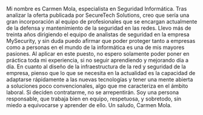 Mi nombre es Carmen Mola, especialista en Seguridad Informática. Tras analizar la oferta publicada por SecureTech Solutions, creo que sería una gran incorporación al equipo de profesionales que se encargan actualmente de la defensa y mantenimiento de la seguridad en las redes.
Llevo más de treinta años dirigiendo el equipo de analistas de seguridad en la empresa MySecurity, y sin duda puedo afirmar que poder proteger tanto a empresas como a personas en el mundo de la informática es una de mis mayores pasiones.
Al aplicar en este puesto, no espero solamente poder poner en práctica toda mi experiencia, si no seguir aprendiendo y mejorando día a día.
En cuanto al diseño de la infraestructura de la red y seguridad de la empresa, pienso que lo que se necesita en la actualidad es la capacidad de adaptarse rápidamente a las nuevas tecnologías y tener una mente abierta a soluciones poco convencionales, algo que me caracteriza en el ámbito laboral.
Si deciden contratarme, no se arrepentirán. Soy una persona responsable, que trabaja bien en equipo, respetuosa, y sobretodo, sin miedo a equivocarse y aprender de ello.
Un saludo, Carmen Mola.
